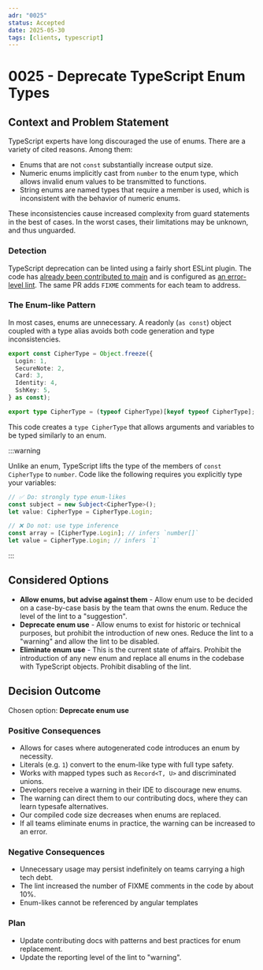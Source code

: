 ```yaml
---
adr: "0025"
status: Accepted
date: 2025-05-30
tags: [clients, typescript]
---
```


# 0025 - Deprecate TypeScript Enum Types

<AdrTable frontMatter={frontMatter}></AdrTable>

## Context and Problem Statement

TypeScript experts have long discouraged the use of enums. There are a variety of cited reasons.
Among them:

- Enums that are not `const` substantially increase output size.
- Numeric enums implicitly cast from `number` to the enum type, which allows invalid enum values to
  be transmitted to functions.
- String enums are named types that require a member is used, which is inconsistent with the
  behavior of numeric enums.

These inconsistencies cause increased complexity from guard statements in the best of cases. In the
worst cases, their limitations may be unknown, and thus unguarded.

### Detection

TypeScript deprecation can be linted using a fairly short ESLint plugin. The code has [already been
contributed to main][no-enum-lint] and is configured as [an error-level
lint][no-enum-configuration]. The same PR adds `FIXME` comments for each team to address.

### The Enum-like Pattern

In most cases, enums are unnecessary. A readonly (`as const`) object coupled with a type alias
avoids both code generation and type inconsistencies.

```ts
export const CipherType = Object.freeze({
  Login: 1,
  SecureNote: 2,
  Card: 3,
  Identity: 4,
  SshKey: 5,
} as const);

export type CipherType = (typeof CipherType)[keyof typeof CipherType];
```

This code creates a `type CipherType` that allows arguments and variables to be typed similarly to
an enum.

:::warning

Unlike an enum, TypeScript lifts the type of the members of `const CipherType` to `number`. Code
like the following requires you explicitly type your variables:

```ts
// ✅ Do: strongly type enum-likes
const subject = new Subject<CipherType>();
let value: CipherType = CipherType.Login;

// ❌ Do not: use type inference
const array = [CipherType.Login]; // infers `number[]`
let value = CipherType.Login; // infers `1`
```

:::

## Considered Options

- **Allow enums, but advise against them** - Allow enum use to be decided on a case-by-case basis by
  the team that owns the enum. Reduce the level of the lint to a "suggestion".
- **Deprecate enum use** - Allow enums to exist for historic or technical purposes, but prohibit the
  introduction of new ones. Reduce the lint to a "warning" and allow the lint to be disabled.
- **Eliminate enum use** - This is the current state of affairs. Prohibit the introduction of any
  new enum and replace all enums in the codebase with TypeScript objects. Prohibit disabling of the
  lint.

## Decision Outcome

Chosen option: **Deprecate enum use**

### Positive Consequences

- Allows for cases where autogenerated code introduces an enum by necessity.
- Literals (e.g. `1`) convert to the enum-like type with full type safety.
- Works with mapped types such as `Record<T, U>` and discriminated unions.
- Developers receive a warning in their IDE to discourage new enums.
- The warning can direct them to our contributing docs, where they can learn typesafe alternatives.
- Our compiled code size decreases when enums are replaced.
- If all teams eliminate enums in practice, the warning can be increased to an error.

### Negative Consequences

- Unnecessary usage may persist indefinitely on teams carrying a high tech debt.
- The lint increased the number of FIXME comments in the code by about 10%.
- Enum-likes cannot be referenced by angular templates

### Plan

- Update contributing docs with patterns and best practices for enum replacement.
- Update the reporting level of the lint to "warning".

[no-enum-lint]: https://github.com/bitwarden/clients/blob/main/libs/eslint/platform/no-enums.mjs
[no-enum-configuration]:
  https://github.com/bitwarden/clients/blob/032fedf308ec251f17632d7d08c4daf6f41a4b1d/eslint.config.mjs#L77
